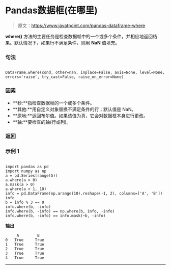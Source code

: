 # Pandas数据框(在哪里)

> 原文：<https://www.javatpoint.com/pandas-dataframe-where>

**where()** 方法的主要任务是检查数据帧中的一个或多个条件，并相应地返回结果。默认情况下，如果行不满足条件，则用 **NaN** 值填充。

### 句法

```

DataFrame.where(cond, other=nan, inplace=False, axis=None, level=None, errors='raise', try_cast=False, raise_on_error=None)

```

### 因素

*   **秒:**指检查数据帧的一个或多个条件。
*   **其他:**用自定义对象替换不满足条件的行；默认值是 NaN。
*   **原地:**返回布尔值。如果该值为真，它会对数据框本身进行更改。
*   **轴:**要检查的轴(行或列)。

### 返回

### 示例 1

```

import pandas as pd
import numpy as np
a = pd.Series(range(5))
a.where(a > 0)
a.mask(a > 0) 
a.where(a > 1, 10)
info = pd.DataFrame(np.arange(10).reshape(-1, 2), columns=['A', 'B'])
info
b = info % 3 == 0
info.where(b, -info)
info.where(b, -info) == np.where(b, info, -info)
info.where(b, -info) == info.mask(~b, -info)

```

**输出**

```
     A        B
0   True     True
1   True     True
2   True     True
3   True     True
4   True     True

```

* * *
